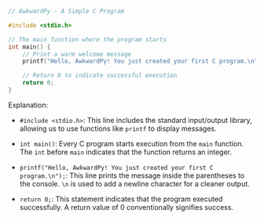 ```c
// AwkwardPy - A Simple C Program

#include <stdio.h>

// The main function where the program starts
int main() {
    // Print a warm welcome message
    printf("Hello, AwkwardPy! You just created your first C program.\n");

    // Return 0 to indicate successful execution
    return 0;
}
```

Explanation:

- `#include <stdio.h>`: This line includes the standard input/output library, allowing us to use functions like `printf` to display messages.

- `int main()`: Every C program starts execution from the `main` function. The `int` before `main` indicates that the function returns an integer.

- `printf("Hello, AwkwardPy! You just created your first C program.\n");`: This line prints the message inside the parentheses to the console. `\n` is used to add a newline character for a cleaner output.

- `return 0;`: This statement indicates that the program executed successfully. A return value of 0 conventionally signifies success.

